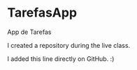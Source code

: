 # TarefasApp
App de Tarefas

I created a repository during the live class.


I added this line directly on GitHub. :)


